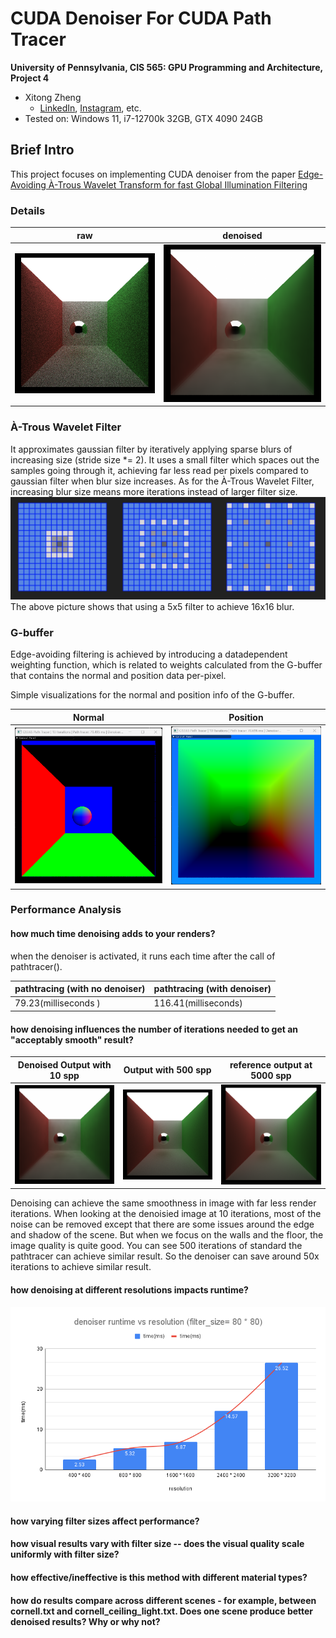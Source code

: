 CUDA Denoiser For CUDA Path Tracer
==================================

**University of Pennsylvania, CIS 565: GPU Programming and Architecture, Project 4**

* Xitong Zheng
  * [LinkedIn](https://www.linkedin.com/in/xitong-zheng-5b6543205/), [Instagram](https://www.instagram.com/simonz_zheng/), etc.
* Tested on: Windows 11, i7-12700k 32GB, GTX 4090 24GB

## Brief Intro
This project focuses on implementing CUDA denoiser from the paper [Edge-Avoiding À-Trous Wavelet Transform for fast Global
Illumination Filtering](https://jo.dreggn.org/home/2010_atrous.pdf)

### Details
| raw | denoised |
|-----| -----    |
|![](./img/intro_raw.png) | ![](./img/intro_denoised.png) |

### À-Trous Wavelet Filter
It approximates gaussian filter by iteratively applying sparse blurs of increasing size (stride size *= 2). It uses a small filter which spaces out the samples going through it, achieving far less read per pixels compared to gaussian filter when blur size increases. As for the À-Trous Wavelet Filter, increasing blur size means more iterations instead of larger filter size.
![](./img/filter_intro.png) 
The above picture shows that using a 5x5 filter to achieve 16x16 blur.

### G-buffer 
Edge-avoiding filtering is achieved by introducing a datadependent weighting function, which is related to weights calculated from the G-buffer that contains the normal and position data per-pixel.

Simple visualizations for the normal and position info of the G-buffer.

| Normal | Position |
|---|---|
|![](img/my_normal_G.png)|![](img/my_pos_G.png)|


### Performance Analysis
#### how much time denoising adds to your renders?
when the denoiser is activated, it runs each time after the call of pathtracer().

| pathtracing (with no denoiser) | pathtracing (with denoiser) |
|---|---|
| 79.23(milliseconds ) | 116.41(milliseconds) |

#### how denoising influences the number of iterations needed to get an "acceptably smooth" result?

| Denoised Output with 10 spp | Output with 500 spp | reference output at 5000 spp |
|---|---|---|
|![](img/intro_denoised.png)|![](img/500spp.png)|![](/img/ground_truth.png)|

Denoising can achieve the same smoothness in image with far less render iterations. When looking at the denoisied image at 10 iterations, most of the noise can be removed except that there are some issues around the edge and shadow of the scene. But when we focus on the walls and the floor, the image quality is quite good. You can see 500 iterations of standard the pathtracer can achieve similar result. So the denoiser can save around 50x iterations to achieve similar result.

#### how denoising at different resolutions impacts runtime?
![](./img/denoiser_runtime_resolution_(filter_size=80%20_%2080).png)

#### how varying filter sizes affect performance?

#### how visual results vary with filter size -- does the visual quality scale uniformly with filter size?

#### how effective/ineffective is this method with different material types?

#### how do results compare across different scenes - for example, between cornell.txt and cornell_ceiling_light.txt. Does one scene produce better denoised results? Why or why not?
